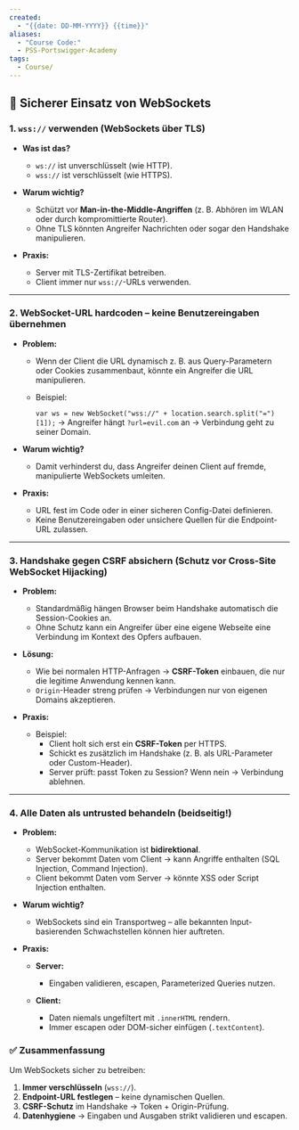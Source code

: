```yaml
---
created:
  - "{{date: DD-MM-YYYY}} {{time}}"
aliases:
  - "Course Code:"
  - PSS-Portswigger-Academy
tags:
  - Course/
---
```

## 🔐 Sicherer Einsatz von WebSockets

### 1. **`wss://` verwenden (WebSockets über TLS)**

- **Was ist das?**
    - `ws://` ist unverschlüsselt (wie HTTP).
    - `wss://` ist verschlüsselt (wie HTTPS).
        
- **Warum wichtig?**
    - Schützt vor **Man-in-the-Middle-Angriffen** (z. B. Abhören im WLAN oder durch kompromittierte Router).
    - Ohne TLS könnten Angreifer Nachrichten oder sogar den Handshake manipulieren.
        
- **Praxis:**
    - Server mit TLS-Zertifikat betreiben.
    - Client immer nur `wss://`-URLs verwenden.
        

---

### 2. **WebSocket-URL hardcoden – keine Benutzereingaben übernehmen**

- **Problem:**
    - Wenn der Client die URL dynamisch z. B. aus Query-Parametern oder Cookies zusammenbaut, könnte ein Angreifer die URL manipulieren.
    - Beispiel:
    
        `var ws = new WebSocket("wss://" + location.search.split("=")[1]);`
        → Angreifer hängt `?url=evil.com` an → Verbindung geht zu seiner Domain.
        
- **Warum wichtig?**
    - Damit verhinderst du, dass Angreifer deinen Client auf fremde, manipulierte WebSockets umleiten.
        
- **Praxis:**
    - URL fest im Code oder in einer sicheren Config-Datei definieren.
    - Keine Benutzereingaben oder unsichere Quellen für die Endpoint-URL zulassen.
        

---

### 3. **Handshake gegen CSRF absichern (Schutz vor Cross-Site WebSocket Hijacking)**

- **Problem:**
    - Standardmäßig hängen Browser beim Handshake automatisch die Session-Cookies an.
    - Ohne Schutz kann ein Angreifer über eine eigene Webseite eine Verbindung im Kontext des Opfers aufbauen.
        
- **Lösung:**
    - Wie bei normalen HTTP-Anfragen → **CSRF-Token** einbauen, die nur die legitime Anwendung kennen kann.
    - `Origin`-Header streng prüfen → Verbindungen nur von eigenen Domains akzeptieren.
        
- **Praxis:**
    - Beispiel:
        - Client holt sich erst ein **CSRF-Token** per HTTPS.
        - Schickt es zusätzlich im Handshake (z. B. als URL-Parameter oder Custom-Header).
        - Server prüft: passt Token zu Session? Wenn nein → Verbindung ablehnen.
            

---

### 4. **Alle Daten als untrusted behandeln (beidseitig!)**

- **Problem:**
    - WebSocket-Kommunikation ist **bidirektional**.
    - Server bekommt Daten vom Client → kann Angriffe enthalten (SQL Injection, Command Injection).
    - Client bekommt Daten vom Server → könnte XSS oder Script Injection enthalten.
        
- **Warum wichtig?**
    - WebSockets sind ein Transportweg – alle bekannten Input-basierenden Schwachstellen können hier auftreten.
        
- **Praxis:**
    - **Server:**
        - Eingaben validieren, escapen, Parameterized Queries nutzen.
            
    - **Client:**
        - Daten niemals ungefiltert mit `.innerHTML` rendern.
        - Immer escapen oder DOM-sicher einfügen (`.textContent`).


### ✅ Zusammenfassung

Um WebSockets sicher zu betreiben:
1. **Immer verschlüsseln** (`wss://`).
2. **Endpoint-URL festlegen** – keine dynamischen Quellen.
3. **CSRF-Schutz** im Handshake → Token + Origin-Prüfung.
4. **Datenhygiene** → Eingaben und Ausgaben strikt validieren und escapen.